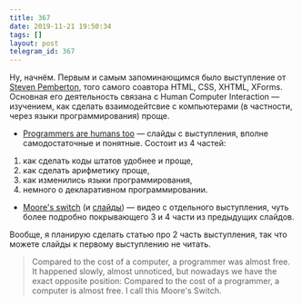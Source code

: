 ```yaml
---
title: 367
date: 2019-11-21 19:50:34
tags: []
layout: post
telegram_id: 367
---
```


Ну, начнём. Первым и самым запоминающимся было выступление от [Steven Pemberton](https://en.wikipedia.org/wiki/Steven_Pemberton), того самого соавтора HTML, CSS, XHTML, XForms. Основная его деятельность связана с Human Computer Interaction — изучением, как сделать взаимодейтсвие с компьютерами (в частности, через языки программирования) проще.

+ [Programmers are humans too](https://homepages.cwi.nl/~steven/Talks/2019/11-21-dijkstra/) — слайды с выступления, вполне самодостаточные и понятные. Состоит из 4 частей:

1. как сделать коды штатов удобнее и проще,
2. как сделать арифметику проще,
3. как изменились языки программирования,
4. немного о декларативном программировании.

+ [Moore's switch](https://www.youtube.com/watch?v=_vk3nT_TBsk) (и [слайды](https://homepages.cwi.nl/~steven/Talks/2019/11-07-bristech/)) — видео с отдельного выступления, чуть более подробно покрывающего 3 и 4 части из предыдущих слайдов.

Вообще, я планирую сделать статью про 2 часть выступления, так что можете слайды к первому выступлению не читать.

> Compared to the cost of a computer, a programmer was almost free. It happened slowly, almost unnoticed, but nowadays we have the exact opposite position: Compared to the cost of a programmer, a computer is almost free. I call this Moore's Switch.

